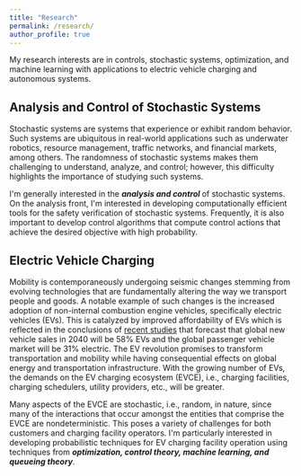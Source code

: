 ```yaml
---
title: "Research"
permalink: /research/
author_profile: true
---
```

My research interests are in controls, stochastic systems, optimization, and machine learning with applications to electric vehicle charging and autonomous systems.


## Analysis and Control of Stochastic Systems
 <!-- <img src="/images/projects/cs7643.png" alt="cs7643" class="image"> -->
Stochastic systems are systems that experience or exhibit random behavior. Such systems are ubiquitous in real-world applications such as underwater robotics, resource management, traffic networks, and financial markets, among others. The randomness of stochastic systems makes them challenging to understand, analyze, and control; however, this difficulty highlights the importance of studying such systems.

I'm generally interested in the <strong> <i> analysis and control </i></strong> of stochastic systems. On the analysis front, I'm interested in developing computationally efficient tools for the safety verification of stochastic systems. Frequently, it is also important to develop control algorithms that compute control actions that achieve the desired objective with high probability. 

## Electric Vehicle Charging 
Mobility is contemporaneously undergoing seismic changes stemming from evolving technologies that are fundamentally altering the way we transport people and goods. A notable example of such changes is the increased adoption of non-internal combustion engine vehicles, specifically electric vehicles (EVs). This is catalyzed by improved affordability of EVs which is reflected in the conclusions of [recent studies](https://about.bnef.com/electric-vehicle-outlook/) that forecast that global new vehicle sales in 2040 will be 58% EVs and the global passenger vehicle market will be 31% electric. The EV revolution promises to transform transportation and mobility while having consequential effects on global energy and transportation infrastructure. With the growing number of EVs, the demands on the  EV charging ecosystem (EVCE), i.e., charging facilities, charging schedulers, utility providers, etc., will be greater.

Many aspects of the EVCE are stochastic, i.e., random, in nature, since many of the interactions that occur amongst the entities that comprise the EVCE are nondeterministic. This poses a variety of challenges for both customers and charging facility operators. I'm particularly interested in developing probabilistic techniques for EV charging facility operation using techniques from <strong> <i> optimization, control theory, machine learning, and queueing theory</i></strong>.

